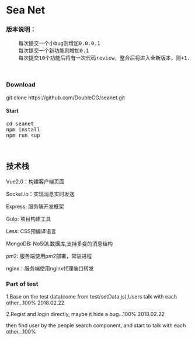 <h1>Sea Net</h1>
<h3>版本说明：</h3>
<pre>
	每次提交一个小bug则增加0.0.0.1
	每次提交一个新功能则增加0.1
	每次提交10个功能后将有一次代码review，整合后将进入全新版本，则+1.0.0.0
</pre>
<br>

<h3>Download</h3>
git clone https://github.com/DoubleCG/seanet.git

<h4>Start</h4>
<pre>cd seanet
npm install
npm run sup
</pre>

<br>
<h2>技术栈</h2>
<p>Vue2.0：构建客户端页面</p>
<p>Socket.io：实现消息实时发送</p>
<p>Express: 服务端开发框架</p>
<p>Gulp: 项目构建工具</p>
<p>Less: CSS预编译语言</p>
<p>MongoDB: NoSQL数据库,支持多变的消息结构</p>
<p>pm2: 服务端使用pm2部署，常驻进程 </p>
<p>nginx：服务端使用nginx代理端口转发</p>






<h3>Part of test</h3>
<p>1.Base on the test data(come from test/setData.js),Users talk with each other...100% 2018.02.22</p>




<p>2.Regist and login directly, maybe it hide a bug...100% 2018.02.22</p>
<p>then find user by the people search component, and start to talk with each other...100% </p>
